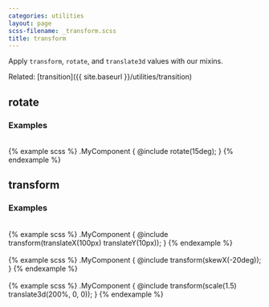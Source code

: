 ```yaml
---
categories: utilities
layout: page
scss-filename: _transform.scss
title: transform
---
```

Apply `transform`, `rotate`, and `translate3d` values with our mixins.

Related: [transition]({{ site.baseurl }}/utilities/transition)

## rotate

### Examples
<div class="DocsExample DocsExample--render--hidden">
  <div class="DocsExample-preview DocsExample-preview--transform DocsExample-preview--transform1">
    <div class="DocsExample-preview-child">
      &nbsp;
    </div>
  </div>
{% example scss %}
.MyComponent {
  @include rotate(15deg);
}
{% endexample %}
</div>


## transform

### Examples
<div class="DocsExample DocsExample--render--hidden">
  <div class="DocsExample-preview DocsExample-preview--transform DocsExample-preview--transform2">
    <div class="DocsExample-preview-child">
      &nbsp;
    </div>
  </div>
{% example scss %}
.MyComponent {
  @include transform(translateX(100px) translateY(10px));
}
{% endexample %}
</div>

<div class="DocsExample DocsExample--render--hidden">
  <div class="DocsExample-preview DocsExample-preview--transform DocsExample-preview--transform3">
    <div class="DocsExample-preview-child">
      &nbsp;
    </div>
  </div>
{% example scss %}
.MyComponent {
  @include transform(skewX(-20deg));
}
{% endexample %}
</div>

<div class="DocsExample DocsExample--render--hidden">
  <div class="DocsExample-preview DocsExample-preview--transform DocsExample-preview--transform4">
    <div class="DocsExample-preview-child">
      &nbsp;
    </div>
  </div>
{% example scss %}
.MyComponent {
  @include transform(scale(1.5) translate3d(200%, 0, 0));
}
{% endexample %}
</div>
